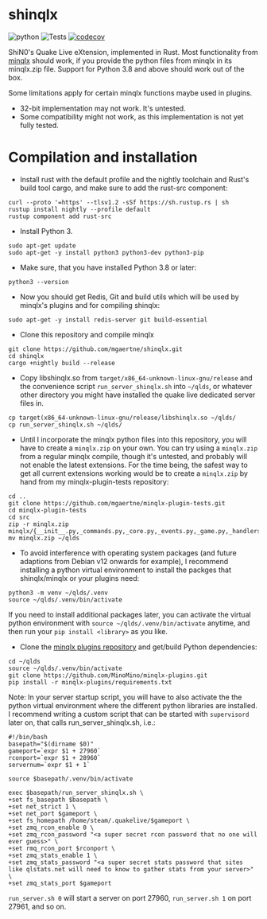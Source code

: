 # shinqlx
![python](https://img.shields.io/badge/python-3.8%7C3.9%7C3.10%7C3.11-blue.svg)
![Tests](https://github.com/mgaertne/shinqlx/actions/workflows/test.yml/badge.svg)
[![codecov](https://codecov.io/gh/mgaertne/shinqlx/branch/main/graph/badge.svg?token=VK9QI52BZX)](https://codecov.io/gh/mgaertne/shinqlx)

ShiN0's Quake Live eXtension, implemented in Rust. Most functionality from [minqlx](https://raw.githubusercontent.com/MinoMino/minqlx) should work, if you provide the python files from minqlx in its minqlx.zip file. Support for Python 3.8 and above should work out of the box.

Some limitations apply for certain minqlx functions maybe used in plugins.
* 32-bit implementation may not work. It's untested.
* Some compatibility might not work, as this implementation is not yet fully tested.

# Compilation and installation
- Install rust with the default profile and the nightly toolchain and Rust's build tool cargo, and make sure to add the rust-src component:
```
curl --proto '=https' --tlsv1.2 -sSf https://sh.rustup.rs | sh
rustup install nightly --profile default
rustup component add rust-src
```

- Install Python 3.

```
sudo apt-get update
sudo apt-get -y install python3 python3-dev python3-pip
```

- Make sure, that you have installed Python 3.8 or later:
```
python3 --version
```

- Now you should get Redis, Git and build utils which will be used by minqlx's plugins and for compiling shinqlx:
```
sudo apt-get -y install redis-server git build-essential
```

- Clone this repository and compile minqlx

```
git clone https://github.com/mgaertne/shinqlx.git
cd shinqlx
cargo +nightly build --release
```

- Copy libshinqlx.so from `target/x86_64-unknown-linux-gnu/release` and the convenience script `run_server_shinqlx.sh` into `~/qlds`, or whatever other directory you might have installed the quake live dedicated server files in.
```
cp target(x86_64-unknown-linux-gnu/release/libshinqlx.so ~/qlds/
cp run_server_shinqlx.sh ~/qlds/
```
- Until I incorporate the minqlx python files into this repository, you will have to create a `minqlx.zip` on your own. You can try using a `minqlx.zip` from a regular minqlx compile, though it's untested, and probably will not enable the latest extensions. For the time being, the safest way to get all current extensions working would be to create a `minqlx.zip` by hand from my minqlx-plugin-tests repository:
```
cd ..
git clone https://github.com/mgaertne/minqlx-plugin-tests.git
cd minqlx-plugin-tests
cd src
zip -r minqlx.zip minqlx/{__init__.py,_commands.py,_core.py,_events.py,_game.py,_handlers.py,_player.py,_plugin.py,_zmq.py,database.py}
mv minqlx.zip ~/qlds
```

- To avoid interference with operating system packages (and future adaptions from Debian v12 onwards for example), I recommend installing a python virtual environment to install the packges that shinqlx/minqlx or your plugins need:
```
python3 -m venv ~/qlds/.venv
source ~/qlds/.venv/bin/activate
```
If you need to install additional packages later, you can activate the virtual python environment with `source ~/qlds/.venv/bin/activate` anytime, and then run your `pip install <library>` as you like.

- Clone the [minqlx plugins repository](https://github.com/MinoMino/minqlx-plugins) and get/build Python dependencies:

```
cd ~/qlds
source ~/qlds/.venv/bin/activate
git clone https://github.com/MinoMino/minqlx-plugins.git
pip install -r minqlx-plugins/requirements.txt 
```

Note: In your server startup script, you will have to also activate the the python virtual environment where the different python libraries are installed. I recommend writing a custom script that can be started with `supervisord` later on, that calls run_server_shinqlx.sh, i.e.:
```
#!/bin/bash
basepath="$(dirname $0)"
gameport=`expr $1 + 27960`
rconport=`expr $1 + 28960`
servernum=`expr $1 + 1`

source $basepath/.venv/bin/activate

exec $basepath/run_server_shinqlx.sh \
+set fs_basepath $basepath \
+set net_strict 1 \
+set net_port $gameport \
+set fs_homepath /home/steam/.quakelive/$gameport \
+set zmq_rcon_enable 0 \
+set zmq_rcon_password "<a super secret rcon password that no one will ever guess>" \
+set rmq_rcon_port $rconport \
+set zmq_stats_enable 1 \
+set zmq_stats_password "<a super secret stats password that sites like qlstats.net will need to know to gather stats from your server>" \
+set zmq_stats_port $gameport
```

`run_server.sh 0` will start a server on port 27960, `run_server.sh 1` on port 27961, and so on.
